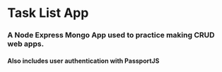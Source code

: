 # Task List App

### A Node Express Mongo App used to practice making CRUD web apps.
#### Also includes user authentication with PassportJS
